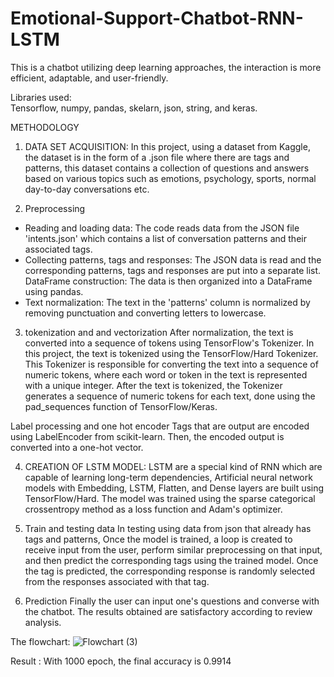 # Emotional-Support-Chatbot-RNN-LSTM



This is a chatbot utilizing deep learning approaches, the interaction is more efficient, adaptable, and user-friendly.


Libraries used:  
Tensorflow, numpy, pandas, skelarn, json, string, and keras.


METHODOLOGY

1. DATA SET ACQUISITION:
In this project, using a dataset from Kaggle, the dataset is in the form of a .json file where there are tags and patterns, this dataset contains a collection of questions and answers based on various topics such as emotions, psychology, sports, normal day-to-day conversations etc.

2. Preprocessing 
- Reading and loading data: The code reads data from the JSON file 'intents.json' which contains a list of conversation patterns and their associated tags.
- Collecting patterns, tags and responses: The JSON data is read and the corresponding patterns, tags and responses are put into a separate list.
DataFrame construction: The data is then organized into a DataFrame using pandas.
- Text normalization: The text in the 'patterns' column is normalized by removing punctuation and converting letters to lowercase.

3. tokenization and and vectorization
After normalization, the text is converted into a sequence of tokens using TensorFlow's Tokenizer. In this project, the text is tokenized using the TensorFlow/Hard Tokenizer. This Tokenizer is responsible for converting the text into a sequence of numeric tokens, where each word or token in the text is represented with a unique integer. After the text is tokenized, the Tokenizer generates a sequence of numeric tokens for each text, done using the pad_sequences function of TensorFlow/Keras.


Label processing and one hot encoder 
 Tags that are output are encoded using LabelEncoder from scikit-learn.
Then, the encoded output is converted into a one-hot vector.


4. CREATION OF LSTM MODEL:
LSTM are a special kind of RNN which are capable of learning long-term dependencies, Artificial neural network models with Embedding, LSTM, Flatten, and Dense layers are built using TensorFlow/Hard. The model was trained using the sparse categorical crossentropy method as a loss function and Adam's optimizer.

5. Train and testing data
In testing using data from json that already has tags and patterns, Once the model is trained, a loop is created to receive input from the user, perform similar preprocessing on that input, and then predict the corresponding tags using the trained model. Once the tag is predicted, the corresponding response is randomly selected from the responses associated with that tag.


6. Prediction 
Finally the user can input one's questions and converse with the chatbot. The results obtained are satisfactory according to review analysis.




The flowchart: 
![Flowchart (3)](https://github.com/rifkiimmanuel/Emotional-Support-Chatbot-RNN-LSTM-/assets/118416978/6e345328-e273-4fad-a255-c0811d4688b2)





Result : 
With 1000 epoch, the final accuracy is 0.9914
